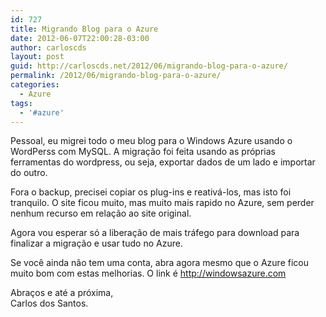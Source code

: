 ```yaml
---
id: 727
title: Migrando Blog para o Azure
date: 2012-06-07T22:00:28-03:00
author: carloscds
layout: post
guid: http://carloscds.net/2012/06/migrando-blog-para-o-azure/
permalink: /2012/06/migrando-blog-para-o-azure/
categories:
  - Azure
tags:
  - '#azure'
---
```

Pessoal, eu migrei todo o meu blog para o Windows Azure usando o WordPerss com MySQL. A migração foi feita usando as próprias ferramentas do wordpress, ou seja, exportar dados de um lado e importar do outro.

Fora o backup, precisei copiar os plug-ins e reativá-los, mas isto foi tranquilo. O site ficou muito, mas muito mais rapido no Azure, sem perder nenhum recurso em relação ao site original.

Agora vou esperar só a liberação de mais tráfego para download para finalizar a migração e usar tudo no Azure.

Se você ainda não tem uma conta, abra agora mesmo que o Azure ficou muito bom com estas melhorias. O link é <a href="http://windowsazure.com" target="_blank">http://windowsazure.com</a>

Abraços e até a próxima,  
Carlos dos Santos.
